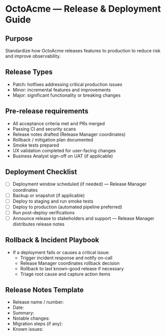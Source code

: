 # OctoAcme — Release & Deployment Guide

## Purpose
Standardize how OctoAcme releases features to production to reduce risk and improve observability.

## Release Types
- Patch: hotfixes addressing critical production issues
- Minor: incremental features and improvements
- Major: significant functionality or breaking changes

## Pre-release requirements
- All acceptance criteria met and PRs merged
- Passing CI and security scans
- Release notes drafted (Release Manager coordinates)
- Rollback / mitigation plan documented
- Smoke tests prepared
- UX validation completed for user-facing changes
- Business Analyst sign-off on UAT (if applicable)

## Deployment Checklist
- [ ] Deployment window scheduled (if needed) — Release Manager coordinates
- [ ] Backup or snapshot (if applicable)
- [ ] Deploy to staging and run smoke tests
- [ ] Deploy to production (automated pipeline preferred)
- [ ] Run post-deploy verifications
- [ ] Announce release to stakeholders and support — Release Manager distributes release notes

## Rollback & Incident Playbook
- If a deployment fails or causes a critical issue:
  - Trigger incident response and notify on-call
  - Release Manager coordinates rollback decision
  - Rollback to last known-good release if necessary
  - Triage root cause and capture action items

## Release Notes Template
- Release name / number:
- Date:
- Summary:
- Notable changes:
- Migration steps (if any):
- Known issues:
